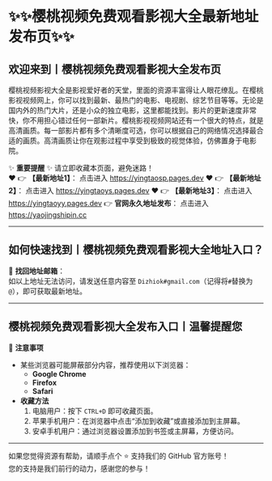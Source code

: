 # :sparkles::sparkles:樱桃视频免费观看影视大全最新地址发布页:sparkles::sparkles:

## 欢迎来到丨**樱桃视频免费观看影视大全发布页**

樱桃视频影视大全是影视爱好者的天堂，里面的资源丰富得让人眼花缭乱。在樱桃影视视频网上，你可以找到最新、最热门的电影、电视剧、综艺节目等等。无论是国内外的热门大片，还是小众的独立电影，这里都能找到。影片的更新速度非常快，你不用担心错过任何一部新片。樱桃影视视频网站还有一个很大的特点，就是高清画质。每一部影片都有多个清晰度可选，你可以根据自己的网络情况选择最合适的画质。高清画质让你在观影过程中享受到极致的视觉体验，仿佛置身于电影院。

✨ **重要提醒** ✨ 请立即收藏本页面，避免迷路！  
❤️ 👉 **【最新地址1】**： 点击进入 https://yingtaosp.pages.dev
❤️ 👉 **【最新地址2】**： 点击进入 https://yingtaoys.pages.dev
❤️ 👉 **【最新地址3】**： 点击进入 https://yingtaoyy.pages.dev
👉 **官网永久地址发布**： 点击进入 https://yaojingshipin.cc

---

## **如何快速找到丨樱桃视频免费观看影视大全地址入口？**

📧 **找回地址邮箱**：  
如以上地址无法访问，请发送任意内容至 ` Dizhiok#gmail.com `（记得将`#`替换为`@`），即可获取最新地址。

---

## **樱桃视频免费观看影视大全发布入口丨温馨提醒您**

📌 **注意事项**  
- 某些浏览器可能屏蔽部分内容，推荐使用以下浏览器：  
  - **Google Chrome**  
  - **Firefox**  
  - **Safari**  
- **收藏方法**  
  1. 电脑用户：按下 `CTRL+D` 即可收藏页面。  
  2. 苹果手机用户：在浏览器中点击“添加到收藏”或直接添加到主屏幕。  
  3. 安卓手机用户：通过浏览器设置添加到书签或主屏幕，方便访问。

---

如果您觉得资源有帮助，请顺手点个 ⭐️ 支持我们的 GitHub 官方账号！  
您的支持是我们前行的动力，感谢您的参与！
